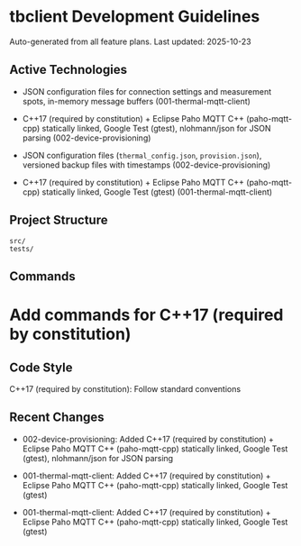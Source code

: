# tbclient Development Guidelines

Auto-generated from all feature plans. Last updated: 2025-10-23

## Active Technologies
- JSON configuration files for connection settings and measurement spots, in-memory message buffers (001-thermal-mqtt-client)
- C++17 (required by constitution) + Eclipse Paho MQTT C++ (paho-mqtt-cpp) statically linked, Google Test (gtest), nlohmann/json for JSON parsing (002-device-provisioning)
- JSON configuration files (`thermal_config.json`, `provision.json`), versioned backup files with timestamps (002-device-provisioning)

- C++17 (required by constitution) + Eclipse Paho MQTT C++ (paho-mqtt-cpp) statically linked, Google Test (gtest) (001-thermal-mqtt-client)

## Project Structure

```text
src/
tests/
```

## Commands

# Add commands for C++17 (required by constitution)

## Code Style

C++17 (required by constitution): Follow standard conventions

## Recent Changes
- 002-device-provisioning: Added C++17 (required by constitution) + Eclipse Paho MQTT C++ (paho-mqtt-cpp) statically linked, Google Test (gtest), nlohmann/json for JSON parsing
- 001-thermal-mqtt-client: Added C++17 (required by constitution) + Eclipse Paho MQTT C++ (paho-mqtt-cpp) statically linked, Google Test (gtest)

- 001-thermal-mqtt-client: Added C++17 (required by constitution) + Eclipse Paho MQTT C++ (paho-mqtt-cpp) statically linked, Google Test (gtest)

<!-- MANUAL ADDITIONS START -->
<!-- MANUAL ADDITIONS END -->
